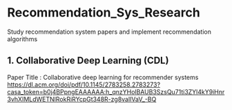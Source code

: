 # Recommendation_Sys_Research
Study recommendation system papers and implement recommendation algorithms

## 1. Collaborative Deep Learning (CDL)
Paper Title : Collaborative deep learning for recommender systems
https://dl.acm.org/doi/pdf/10.1145/2783258.2783273?casa_token=b0j4BPpngEAAAAAA:h_qnzYHolBAUB3SzsQu71ti3ZYl4kY9iHnr3vhXIMLdWETNlRokRiRYcpGt348R-zg8valIVaV_-BQ
